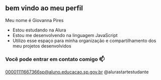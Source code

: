 ## bem vindo ao meu perfil 

Meu nome é Giovanna Pires

- Estou estudando na Alura
- Estou me desenvolvendo na linguagem JavaScript
- Utilizo esse espaço para minha organização e compartilhamento dos meu projetos desenvolvidos

### Você pode entrar em contato comigo 📫

00001111667366sp@aluno.educacao.sp.gov.br
@alurastartestudante

